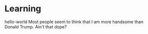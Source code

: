 # Learning
hello-world
Most people seem to think that I am more handsome than Donald Trump. Ain't that dope? 
